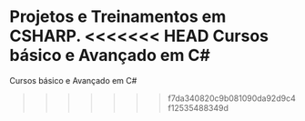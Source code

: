 Projetos e Treinamentos em CSHARP.
<<<<<<< HEAD
Cursos básico e Avançado em C#
=======
Cursos básico e Avançado em C#
>>>>>>> f7da340820c9b081090da92d9c4f12535488349d
